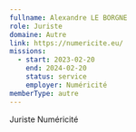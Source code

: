 ```yaml
---
fullname: Alexandre LE BORGNE
role: Juriste
domaine: Autre
link: https://numericite.eu/
missions:
  - start: 2023-02-20
    end: 2024-02-20
    status: service
    employer: Numéricité
memberType: autre
---
```


Juriste Numéricité

